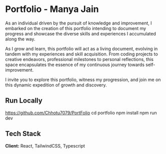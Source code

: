 
# Portfolio - Manya Jain
As an individual driven by the pursuit of knowledge and improvement, I embarked on the creation of this portfolio intending to document my progress and showcase the diverse skills and experiences I accumulated along the way.

As I grow and learn, this portfolio will act as a living document, evolving in tandem with my experiences and skill acquisition. From coding projects to creative endeavors, professional milestones to personal reflections, this space encapsulates the essence of my continuous journey towards self-improvement.

I invite you to explore this portfolio, witness my progression, and join me on this dynamic expedition of growth and discovery.
## Run Locally
https://github.com/Chhotu7079/PortFolio
 cd portfolio
  npm install
  npm run dev


## Tech Stack

**Client:** React, TailwindCSS, Typescript


